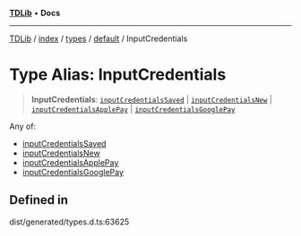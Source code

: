 [**TDLib**](../../../../../../README.md) • **Docs**

***

[TDLib](../../../../../../modules.md) / [index](../../../../../README.md) / [types](../../../README.md) / [default](../README.md) / InputCredentials

# Type Alias: InputCredentials

> **InputCredentials**: [`inputCredentialsSaved`](inputCredentialsSaved.md) \| [`inputCredentialsNew`](inputCredentialsNew.md) \| [`inputCredentialsApplePay`](inputCredentialsApplePay.md) \| [`inputCredentialsGooglePay`](inputCredentialsGooglePay.md)

Any of:
- [inputCredentialsSaved](inputCredentialsSaved.md)
- [inputCredentialsNew](inputCredentialsNew.md)
- [inputCredentialsApplePay](inputCredentialsApplePay.md)
- [inputCredentialsGooglePay](inputCredentialsGooglePay.md)

## Defined in

dist/generated/types.d.ts:63625

